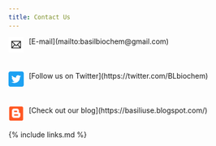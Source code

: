 ```yaml
---
title: Contact Us
---
```

<img src="../assets/img/email.png" alt="E-mail" width="30" style="float: left; margin-top: 0px; margin-right: 10px" />
[E-mail](mailto:basilbiochem@gmail.com)
<br/><br/><br/><br/>

<img src="../assets/img/Twitter.png" alt="Twitter logo" width="30" style="float: left; margin-top: 0px; margin-right: 10px" />
[Follow us on Twitter](https://twitter.com/BLbiochem)
<br/><br/><br/><br/>

<img src="../assets/img/blogger.png" alt="Blogger logo" width="30" style="float: left; margin-top: 0px; margin-right: 10px" />
[Check out our blog](https://basiliuse.blogspot.com/)
<br/><br/>

{% include links.md %}
